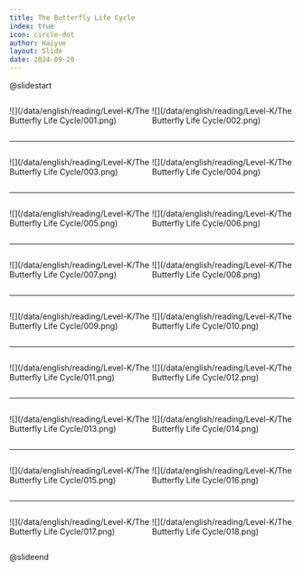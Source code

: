 ```yaml
---
title: The Butterfly Life Cycle
index: true
icon: circle-dot
author: Haiyue
layout: Slide
date: 2024-09-20
---
```

 
@slidestart

<div style="display:flex">
<div style="flex:1">

![](/data/english/reading/Level-K/The Butterfly Life Cycle/001.png)
</div>
<div style="flex:1">

![](/data/english/reading/Level-K/The Butterfly Life Cycle/002.png)
</div>
</div>

---

<div style="display:flex">
<div style="flex:1">

![](/data/english/reading/Level-K/The Butterfly Life Cycle/003.png)
</div>
<div style="flex:1">

![](/data/english/reading/Level-K/The Butterfly Life Cycle/004.png)
</div>
</div>

---

<div style="display:flex">
<div style="flex:1">

![](/data/english/reading/Level-K/The Butterfly Life Cycle/005.png)
</div>
<div style="flex:1">

![](/data/english/reading/Level-K/The Butterfly Life Cycle/006.png)
</div>
</div>

---

<div style="display:flex">
<div style="flex:1">

![](/data/english/reading/Level-K/The Butterfly Life Cycle/007.png)
</div>
<div style="flex:1">

![](/data/english/reading/Level-K/The Butterfly Life Cycle/008.png)
</div>
</div>

---

<div style="display:flex">
<div style="flex:1">

![](/data/english/reading/Level-K/The Butterfly Life Cycle/009.png)
</div>
<div style="flex:1">

![](/data/english/reading/Level-K/The Butterfly Life Cycle/010.png)
</div>
</div>

---

<div style="display:flex">
<div style="flex:1">

![](/data/english/reading/Level-K/The Butterfly Life Cycle/011.png)
</div>
<div style="flex:1">

![](/data/english/reading/Level-K/The Butterfly Life Cycle/012.png)
</div>
</div>

---

<div style="display:flex">
<div style="flex:1">

![](/data/english/reading/Level-K/The Butterfly Life Cycle/013.png)
</div>
<div style="flex:1">

![](/data/english/reading/Level-K/The Butterfly Life Cycle/014.png)
</div>
</div>

---

<div style="display:flex">
<div style="flex:1">

![](/data/english/reading/Level-K/The Butterfly Life Cycle/015.png)
</div>
<div style="flex:1">

![](/data/english/reading/Level-K/The Butterfly Life Cycle/016.png)
</div>
</div>

---

<div style="display:flex">
<div style="flex:1">

![](/data/english/reading/Level-K/The Butterfly Life Cycle/017.png)
</div>
<div style="flex:1">

![](/data/english/reading/Level-K/The Butterfly Life Cycle/018.png)
</div>
</div>

@slideend
